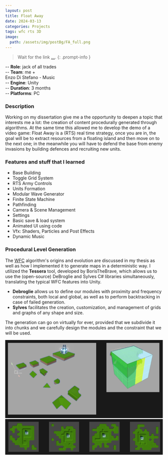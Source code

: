 ```yaml
---
layout: post
title: Float Away
date: 2024-03-13
categories: Projects
tags: wfc rts 3D
image:
  path: /assets/img/postBg/FA_full.png
---
```


<!-- markdownlint-capture -->
<!-- markdownlint-disable -->
> Wait for the link [...]().
{: .prompt-info }
<!-- markdownlint-restore -->

>
-- **Role**: jack of all trades  
-- **Team**: me +  
Enzo Di Stefano - Music  
-- **Engine**: Unity  
-- **Duration**: 3 months  
-- **Platforms**: PC  
>

### Description

Working on my dissertation give me a the opportunity to deepen a topic that interests me a lot: 
the creation of content procedurally generated through algorithms. 
At the same time this allowed me to develop the demo of a video game: Float Away is a (RTS) real time strategy, 
once you are in, the goal will be to extract resources from a floating island and then move on to the next one; 
in the meanwhile you will have to defend the base from enemy invasions by building defences and recruiting new units.  

### Features and stuff that I learned

- Base Building
- Toggle Grid System
- RTS Army Controls
- Units Formation
- Modular Wave Generator
- Finite State Machine
- Pathfinding
- Camera & Scene Management
- Settings
- Basic save & load system
- Animated UI using code
- Vfx: Shaders, Particles and Post Effects
- Dynamic Music  

### Procedural Level Generation

The [WFC](https://github.com/mxgmn/WaveFunctionCollapse/) algorithm's origins and evolution are discussed in my thesis as well as how I implemented it to generate maps in a deterministic way. 
I utilized the **Tessera** tool, developed by BorisTheBrave, which allows us to use the (open-source) DeBroglie and Sylves C# libraries simultaneously, translating the typical WFC features into Unity.
- **Debroglie** allows us to define our modules with proximity and frequency constraints, both local and global, as well as to perform backtracking in case of failed generation.
- **Sylves** facilitates the creation, customization, and management of grids and graphs of any shape and size.

The generation can go on virtually for ever, provided that we subdivide it into chunks and we carefully design the modules and the constraint that we will be used.

![modules](/assets/img/content/FA_modules.png)
![generator](/assets/img/content/FA_generator.png)
